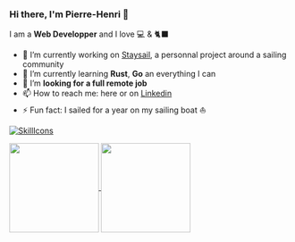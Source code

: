 ### Hi there, I'm Pierre-Henri 👋

I am a **Web Developper** and I love 💻 & 🐈‍⬛

- 🔭 I’m currently working on [Staysail](https://github.com/staysail-io), a personnal project around a sailing community
- 🌱 I’m currently learning **Rust**, **Go** an everything I can
- 🤔 I’m **looking for a full remote job**
- 📫 How to reach me: here or on [Linkedin](https://www.linkedin.com/in/pierre-henri-bourdeau/)
- ⚡ Fun fact: I sailed for a year on my sailing boat ⛵



[![SkillIcons](https://skillicons.dev/icons?i=py,rust,fastapi,docker,neovim,php,ts,angular,gcp,linux,bash)](https://skillicons.dev)<br/>

<a href="https://github.com/anuraghazra/github-readme-stats">
  <img height=160 align="center" src="https://github-readme-stats.vercel.app/api?username=bourdeau&theme=transparent&count_private=true&hide_border=false&border_color=30363d" />
</a>
<a href="https://github.com/anuraghazra/github-readme-stats">
  <img height=160 align="center" src="https://github-readme-stats.vercel.app/api/top-langs?username=bourdeau&layout=compact&langs_count=10&count_private=true&card_width=320&hide_border=false&theme=transparent&border_color=30363d&hide=jupyter%20notebook,html" />
</a>
